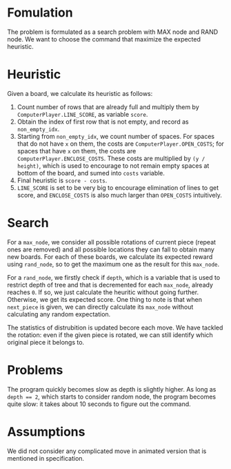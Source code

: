 # Fomulation

The problem is formulated as a search problem with MAX node and RAND node. We want to choose the command that maximize the expected heuristic.

# Heuristic

Given a board, we calculate its heuristic as follows:

1. Count number of rows that are already full and multiply them by `ComputerPlayer.LINE_SCORE`, as variable `score`.
2. Obtain the index of first row that is not empty, and record as `non_empty_idx`.
3. Starting from `non_empty_idx`, we count number of spaces. For spaces that do not have `x` on them, the costs are `ComputerPlayer.OPEN_COSTS`; for spaces that have `x` on them, the costs are `ComputerPlayer.ENCLOSE_COSTS`. These costs are multiplied by `(y / height)`, which is used to encourage to not remain empty spaces at bottom of the board, and sumed into `costs` variable.
4. Final heuristic is `score - costs`.
5. `LINE_SCORE` is set to be very big to encourage elimination of lines to get score, and `ENCLOSE_COSTS` is also much larger than `OPEN_COSTS` intuitively.

# Search

For a `max_node`, we consider all possible rotations of current piece (repeat ones are removed) and all possible locations they can fall to obtain many new boards. For each of these boards, we calculate its expected reward using `rand_node`, so to get the maximum one as the result for this `max_node`.

For a `rand_node`, we firstly check if `depth`, which is a variable that is used to restrict depth of tree and that is decremented for each `max_node`, already reaches `0`. If so, we just calculate the heuritic without going further. Otherwise, we get its expected score. One thing to note is that when `next_piece` is given, we can directly calculate its `max_node` without calculating any random expectation.

The statistics of distrubition is updated becore each move. We have tackled the rotation: even if the given piece is rotated, we can still identify which original piece it belongs to.

# Problems

The program quickly becomes slow as depth is slightly higher. As long as `depth == 2`, which starts to consider random node, the program becomes quite slow: it takes about 10 seconds to figure out the command.

# Assumptions

We did not consider any complicated move in animated version that is mentioned in specification.
